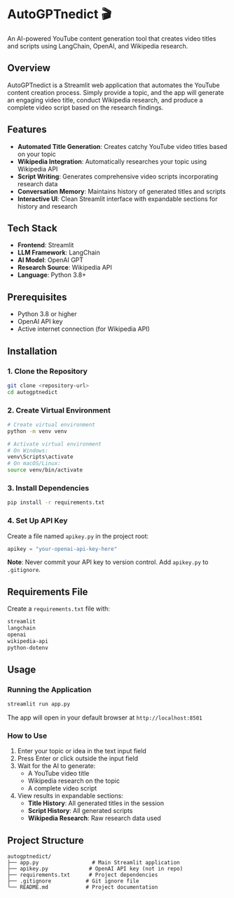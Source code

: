 # AutoGPTnedict 🎬

An AI-powered YouTube content generation tool that creates video titles and scripts using LangChain, OpenAI, and Wikipedia research.

## Overview
AutoGPTnedict is a Streamlit web application that automates the YouTube content creation process. Simply provide a topic, and the app will generate an engaging video title, conduct Wikipedia research, and produce a complete video script based on the research findings.

## Features
- **Automated Title Generation**: Creates catchy YouTube video titles based on your topic
- **Wikipedia Integration**: Automatically researches your topic using Wikipedia API
- **Script Writing**: Generates comprehensive video scripts incorporating research data
- **Conversation Memory**: Maintains history of generated titles and scripts
- **Interactive UI**: Clean Streamlit interface with expandable sections for history and research

## Tech Stack
- **Frontend**: Streamlit
- **LLM Framework**: LangChain
- **AI Model**: OpenAI GPT
- **Research Source**: Wikipedia API
- **Language**: Python 3.8+

## Prerequisites
- Python 3.8 or higher
- OpenAI API key
- Active internet connection (for Wikipedia API)

## Installation

### 1. Clone the Repository
```bash
git clone <repository-url>
cd autogptnedict
```

### 2. Create Virtual Environment
```bash
# Create virtual environment
python -m venv venv

# Activate virtual environment
# On Windows:
venv\Scripts\activate
# On macOS/Linux:
source venv/bin/activate
```

### 3. Install Dependencies
```bash
pip install -r requirements.txt
```

### 4. Set Up API Key
Create a file named `apikey.py` in the project root:
```python
apikey = "your-openai-api-key-here"
```

**Note**: Never commit your API key to version control. Add `apikey.py` to `.gitignore`.

## Requirements File
Create a `requirements.txt` file with:
```txt
streamlit
langchain
openai
wikipedia-api
python-dotenv
```

## Usage

### Running the Application
```bash
streamlit run app.py
```

The app will open in your default browser at `http://localhost:8501`

### How to Use
1. Enter your topic or idea in the text input field
2. Press Enter or click outside the input field
3. Wait for the AI to generate:
   - A YouTube video title
   - Wikipedia research on the topic
   - A complete video script
4. View results in expandable sections:
   - **Title History**: All generated titles in the session
   - **Script History**: All generated scripts
   - **Wikipedia Research**: Raw research data used

## Project Structure
```
autogptnedict/
├── app.py                 # Main Streamlit application
├── apikey.py             # OpenAI API key (not in repo)
├── requirements.txt      # Project dependencies
├── .gitignore           # Git ignore file
└── README.md            # Project documentation
```
